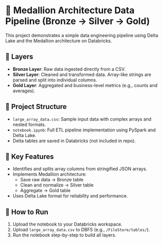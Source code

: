 # 🧱 Medallion Architecture Data Pipeline (Bronze → Silver → Gold)

This project demonstrates a simple data engineering pipeline using Delta Lake and the Medallion architecture on Databricks.

## 📂 Layers

- **Bronze Layer**: Raw data ingested directly from a CSV.
- **Silver Layer**: Cleaned and transformed data. Array-like strings are parsed and split into individual columns.
- **Gold Layer**: Aggregated and business-level metrics (e.g., counts and averages).

## 📁 Project Structure

- `large_array_data.csv`: Sample input data with complex arrays and nested formats.
- `notebook.ipynb`: Full ETL pipeline implementation using PySpark and Delta Lake.
- Delta tables are saved in Databricks (not included in repo).

## 🔧 Key Features

- Identifies and splits array columns from stringified JSON arrays.
- Implements Medallion architecture:
  - Save raw data → Bronze table
  - Clean and normalize → Silver table
  - Aggregate → Gold table
- Uses Delta Lake format for reliability and performance.

## 🧪 How to Run

1. Upload the notebook to your Databricks workspace.
2. Upload `large_array_data.csv` to DBFS (e.g., `/FileStore/tables/`).
3. Run the notebook step-by-step to build all layers.

